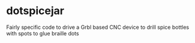 # dotspicejar
Fairly specific code to drive a Grbl based CNC device to drill spice bottles with spots to glue braille dots
